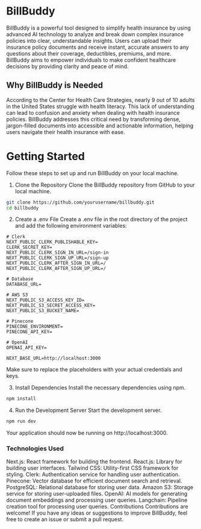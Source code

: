# BillBuddy
BillBuddy is a powerful tool designed to simplify health insurance by using advanced AI technology to analyze and break down complex insurance policies into clear, understandable insights. Users can upload their insurance policy documents and receive instant, accurate answers to any questions about their coverage, deductibles, premiums, and more. BillBuddy aims to empower individuals to make confident healthcare decisions by providing clarity and peace of mind.

## Why BillBuddy is Needed
According to the Center for Health Care Strategies, nearly 9 out of 10 adults in the United States struggle with health literacy. This lack of understanding can lead to confusion and anxiety when dealing with health insurance policies. BillBuddy addresses this critical need by transforming dense, jargon-filled documents into accessible and actionable information, helping users navigate their health insurance with ease.

# Getting Started
Follow these steps to set up and run BillBuddy on your local machine.

1. Clone the Repository
Clone the BillBuddy repository from GitHub to your local machine.

```bash
git clone https://github.com/yourusername/billbuddy.git
cd billbuddy
```

2. Create a .env File
Create a .env file in the root directory of the project and add the following environment variables:

```plaintext
# Clerk
NEXT_PUBLIC_CLERK_PUBLISHABLE_KEY=
CLERK_SECRET_KEY=
NEXT_PUBLIC_CLERK_SIGN_IN_URL=/sign-in
NEXT_PUBLIC_CLERK_SIGN_UP_URL=/sign-up
NEXT_PUBLIC_CLERK_AFTER_SIGN_IN_URL=/
NEXT_PUBLIC_CLERK_AFTER_SIGN_UP_URL=/

# Database
DATABASE_URL=

# AWS S3
NEXT_PUBLIC_S3_ACCESS_KEY_ID=
NEXT_PUBLIC_S3_SECRET_ACCESS_KEY=
NEXT_PUBLIC_S3_BUCKET_NAME=

# Pinecone
PINECONE_ENVIRONMENT=
PINECONE_API_KEY=

# OpenAI
OPENAI_API_KEY=

NEXT_BASE_URL=http://localhost:3000
```
Make sure to replace the placeholders with your actual credentials and keys.

3. Install Dependencies
Install the necessary dependencies using npm.


```bash
npm install
```

4. Run the Development Server
Start the development server.

```bash
npm run dev
```

Your application should now be running on http://localhost:3000.

### Technologies Used
Next.js: React framework for building the frontend.
React.js: Library for building user interfaces.
Tailwind CSS: Utility-first CSS framework for styling.
Clerk: Authentication service for handling user authentication.
Pinecone: Vector database for efficient document search and retrieval.
PostgreSQL: Relational database for storing user data.
Amazon S3: Storage service for storing user-uploaded files.
OpenAI: AI models for generating document embeddings and processing user queries.
Langchain: Pipeline creation tool for processing user queries.
Contributions
Contributions are welcome! If you have any ideas or suggestions to improve BillBuddy, feel free to create an issue or submit a pull request.
